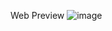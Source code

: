 Web Preview
![image](https://github.com/user-attachments/assets/2e5f936f-580f-4e71-9f15-cfd517e7e944)
